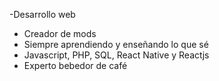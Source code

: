 -Desarrollo web
- Creador de mods
- Siempre aprendiendo y enseñando lo que sé
- Javascript, PHP, SQL, React Native y Reactjs
- Experto bebedor de café

